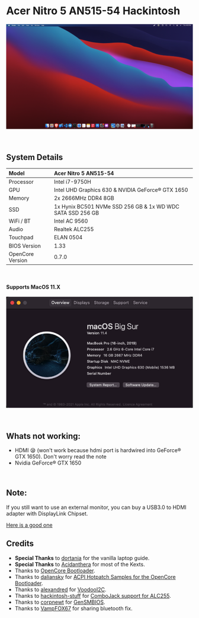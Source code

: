# Acer Nitro 5 AN515-54 Hackintosh

![](Images/Home.png)

<br/>

## System Details

| Model            | Acer Nitro 5 AN515-54                                      |
| :--------------- | :--------------------------------------------------------- |
| Processor        | Intel i7-9750H                                             |
| GPU              | Intel UHD Graphics 630 & NVIDIA GeForce® GTX 1650          |
| Memory           | 2x 2666MHz DDR4 8GB                                        |
| SSD              | 1x Hynix BC501 NVMe SSD 256 GB & 1x WD WDC SATA SSD 256 GB |
| WiFi / BT        | Intel AC 9560                                              |
| Audio            | Realtek ALC255                                             |
| Touchpad         | ELAN 0504                                                  |
| BIOS Version     | 1.33                                                       |
| OpenCore Version | 0.7.0                                                      |

<br/>

#### Supports MacOS 11.X

![](Images/About.png)

<br/>

## Whats not working:

- HDMI 😪 (won't work because hdmi port is hardwired into GeForce® GTX 1650). Don't worry read the note
- Nvidia GeForce® GTX 1650

<br/>

## Note:

If you still want to use an external monitor, you can buy a USB3.0 to HDMI adapter with DisplayLink Chipset.

[Here is a good one](https://www.amazon.in/gp/product/B013G4CJM8/ref=ppx_yo_dt_b_asin_title_o09_s00?ie=UTF8&psc=1)

## Credits

- **Special Thanks** to [dortania](https://dortania.github.io/vanilla-laptop-guide) for the vanilla laptop guide.
- **Special Thanks** to [Acidanthera](https://github.com/acidanthera) for most of the Kexts.
- Thanks to [OpenCore Bootloader](https://https://github.com/acidanthera/OpenCorePkg).
- Thanks to [daliansky](https://github.com/daliansky) for [ACPI Hotpatch Samples for the OpenCore Bootloader](https://github.com/daliansky/OC-little).
- Thanks to [alexandred](https://github.com/alexandred) for [VoodooI2C](https://github.com/alexandred/VoodooI2C).
- Thanks to [hackintosh-stuff](https://github.com/hackintosh-stuff) for [ComboJack support for ALC255](https://github.com/hackintosh-stuff/ComboJack).
- Thanks to [corpnewt](https://github.com/corpnewt) for [GenSMBIOS](https://github.com/corpnewt/GenSMBIOS).
- Thanks to [VampFOX67](https://github.com/VampFOX67) for sharing bluetooth fix.

